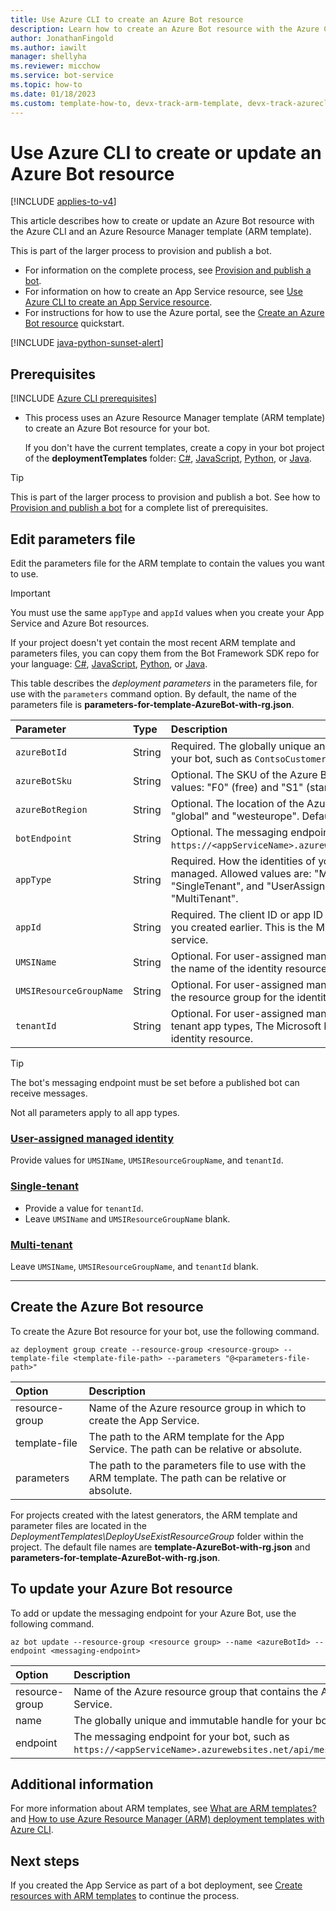 ```yaml
---
title: Use Azure CLI to create an Azure Bot resource
description: Learn how to create an Azure Bot resource with the Azure CLI and an ARM template.
author: JonathanFingold
ms.author: iawilt
manager: shellyha
ms.reviewer: micchow
ms.service: bot-service
ms.topic: how-to
ms.date: 01/18/2023
ms.custom: template-how-to, devx-track-arm-template, devx-track-azurecli
---
```


# Use Azure CLI to create or update an Azure Bot resource

[!INCLUDE [applies-to-v4](./includes/applies-to-v4-current.md)]

This article describes how to create or update an Azure Bot resource with the Azure CLI and an Azure Resource Manager template (ARM template).

This is part of the larger process to provision and publish a bot.

- For information on the complete process, see [Provision and publish a bot](provision-and-publish-a-bot.md).
- For information on how to create an App Service resource, see [Use Azure CLI to create an App Service resource](provision-app-service.md).
- For instructions for how to use the Azure portal, see the [Create an Azure Bot resource](v4sdk/abs-quickstart.md) quickstart.

[!INCLUDE [java-python-sunset-alert](includes/java-python-sunset-alert.md)]

## Prerequisites

[!INCLUDE [Azure CLI prerequisites](./includes/az-cli/prereqs.md)]

- This process uses an Azure Resource Manager template (ARM template) to create an Azure Bot resource for your bot.

  If you don't have the current templates, create a copy in your bot project of the **deploymentTemplates** folder: [C#](https://github.com/microsoft/botbuilder-dotnet/tree/main/generators/dotnet-templates/Microsoft.BotFramework.CSharp.EchoBot/content), [JavaScript](https://github.com/microsoft/botbuilder-js/tree/main/generators/generator-botbuilder/generators/app/templates/echo), [Python](https://github.com/microsoft/botbuilder-python/tree/main/generators/app/templates/echo/%7B%7Bcookiecutter.bot_name%7D%7D), or [Java](https://github.com/microsoft/botbuilder-java/tree/main/generators/generators/app/templates/echo/project).

> [!TIP]
> This is part of the larger process to provision and publish a bot.
> See how to [Provision and publish a bot](provision-and-publish-a-bot.md) for a complete list of prerequisites.

## Edit parameters file

Edit the parameters file for the ARM template to contain the values you want to use.

> [!IMPORTANT]
> You must use the same `appType` and `appId` values when you create your App Service and Azure Bot resources.

If your project doesn't yet contain the most recent ARM template and parameters files, you can copy them from the Bot Framework SDK repo for your language: [C#](https://github.com/microsoft/botbuilder-dotnet/tree/main/generators/dotnet-templates/Microsoft.BotFramework.CSharp.EchoBot/content), [JavaScript](https://github.com/microsoft/botbuilder-js/tree/main/generators/generator-botbuilder/generators/app/templates/echo), [Python](https://github.com/microsoft/botbuilder-python/tree/main/generators/app/templates/echo/%7B%7Bcookiecutter.bot_name%7D%7D), or [Java](https://github.com/microsoft/botbuilder-java/tree/main/generators/generators/app/templates/echo/project).

This table describes the _deployment parameters_ in the parameters file, for use with the `parameters` command option.
By default, the name of the parameters file is **parameters-for-template-AzureBot-with-rg.json**.

| Parameter | Type | Description |
|:-|:-|:-|
| `azureBotId` |String| Required. The globally unique and immutable handle for your bot, such as `ContsoCustomerService`. |
| `azureBotSku` | String | Optional. The SKU of the Azure Bot resource. Allowed values: "F0" (free) and "S1" (standard). Default is "S1". |
| `azureBotRegion` | String | Optional. The location of the Azure Bot. Allowed values: "global" and "westeurope". Default is "global". |
| `botEndpoint` |String| Optional. The messaging endpoint for your bot, such as `https://<appServiceName>.azurewebsites.net/api/messages`. |
| `appType` | String | Required. How the identities of your bot resources are managed. Allowed values are: "MultiTenant", "SingleTenant", and "UserAssignedMSI". Default is "MultiTenant". |
| `appId` |String| Required. The client ID or app ID from the identity resource you created earlier. This is the Microsoft app ID of the app service. |
| `UMSIName` | String | Optional. For user-assigned managed identity app types, the name of the identity resource.|
| `UMSIResourceGroupName` | String | Optional. For user-assigned managed identity app types, the resource group for the identity resource. |
| `tenantId` | String | Optional. For user-assigned managed identity and single-tenant app types, The Microsoft Entra ID tenant ID for the identity resource. |

> [!TIP]
> The bot's messaging endpoint must be set before a published bot can receive messages.

Not all parameters apply to all app types.

### [User-assigned managed identity](#tab/userassigned)

Provide values for `UMSIName`, `UMSIResourceGroupName`, and `tenantId`.

### [Single-tenant](#tab/singletenant)

- Provide a value for `tenantId`.
- Leave `UMSIName` and `UMSIResourceGroupName` blank.

### [Multi-tenant](#tab/multitenant)

Leave `UMSIName`, `UMSIResourceGroupName`, and `tenantId` blank.

---

## Create the Azure Bot resource

To create the Azure Bot resource for your bot, use the following command.

```azurecli
az deployment group create --resource-group <resource-group> --template-file <template-file-path> --parameters "@<parameters-file-path>"
```

| Option         | Description                                                                                         |
|:---------------|:----------------------------------------------------------------------------------------------------|
| resource-group | Name of the Azure resource group in which to create the App Service.                                |
| template-file  | The path to the ARM template for the App Service. The path can be relative or absolute.             |
| parameters     | The path to the parameters file to use with the ARM template. The path can be relative or absolute. |

For projects created with the latest generators, the ARM template and parameter files are located in the _DeploymentTemplates\DeployUseExistResourceGroup_ folder within the project.
The default file names are **template-AzureBot-with-rg.json** and **parameters-for-template-AzureBot-with-rg.json**.

## To update your Azure Bot resource

To add or update the messaging endpoint for your Azure Bot, use the following command.

```azurecli
az bot update --resource-group <resource group> --name <azureBotId> --endpoint <messaging-endpoint>
```

| Option         | Description                                                                                             |
|:---------------|:--------------------------------------------------------------------------------------------------------|
| resource-group | Name of the Azure resource group that contains the App Service.                                         |
| name           | The globally unique and immutable handle for your bot.                                                  |
| endpoint       | The messaging endpoint for your bot, such as `https://<appServiceName>.azurewebsites.net/api/messages`. |

## Additional information

For more information about ARM templates, see [What are ARM templates?](/azure/azure-resource-manager/templates/overview) and [How to use Azure Resource Manager (ARM) deployment templates with Azure CLI](/azure/azure-resource-manager/templates/deploy-cli).

## Next steps

If you created the App Service as part of a bot deployment, see [Create resources with ARM templates](provision-and-publish-a-bot.md#create-resources-with-arm-templates) to continue the process.
